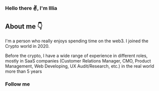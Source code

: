 ### Hello there ✌, I'm Illia

## About me 👇

I'm a person who really enjoys spending time on the web3.
I joined the Crypto world in 2020.

Before the crypto, I have a wide range of experience in different roles, mostly in SaaS companies (Customer Relations Manager, CMO, Product Management, Web Developing, UX Audit/Research, etc.) in the real world more than 5 years





### Follow me 

[Twitter]: https://twitter.com/bogun7777

[Linkedin]: https://www.linkedin.com/in/illia-bohun-2b430b23b/
